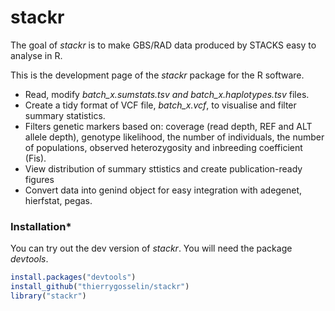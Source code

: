# stackr
The goal of *stackr* is to make GBS/RAD data produced by STACKS easy to analyse in R.

This is the development page of the *stackr* package for the R software.

* Read, modify *batch_x.sumstats.tsv and batch_x.haplotypes.tsv* files.
* Create a tidy format of VCF file, *batch_x.vcf*, to visualise and filter summary statistics.
* Filters genetic markers based on: coverage (read depth, REF and ALT allele depth), genotype likelihood, the number of individuals, the number of populations, observed heterozygosity and inbreeding coefficient (Fis).
* View distribution of summary sttistics and create publication-ready figures
* Convert data into genind object for easy integration with adegenet, hierfstat, pegas.




### Installation*
You can try out the dev version of *stackr*. You will need the package *devtools*.

```r
install.packages("devtools")
install_github("thierrygosselin/stackr")
library("stackr")
```
